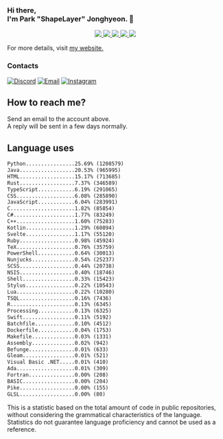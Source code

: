 ### Hi there, <br>I'm Park "ShapeLayer" Jonghyeon. 👋
<p align="center">
    <a href="#" aria-label="Github">
        <img src="https://img.shields.io/badge/since-2015-black?logo=github&logoColor=white">
    </a>
    <a href="https://jonghyeon.me" aria-label="notion">
        <img src="https://img.shields.io/badge/meet%20at%20jonghyeon.me!-white">
    </a>
    <a href="https://blog.jonghyeon.me" aria-label="velog.io">
        <img src="https://img.shields.io/badge/blog-blog.jonghyeon.me-20C997">
    </a>
    <a href="https://www.credly.com/users/jonghyeon/" aria-label="credly">
        <img src="https://img.shields.io/badge/credly-jonghyeon-FF6B00?logo=credly&logoColor=white">
    </a>
    <a href="https://solved.ac/profile/belline0124" aria-label="solved.ac">
        <img src="https://mazassumnida.wtf/api/mini/generate_badge?boj=belline0124">
    </a>
</p>

For more details, visit [my website.](https://jonghyeon.me)

### Contacts
 [![Discord](https://img.shields.io/badge/Discord-shapelayer-7289DA?logo=discord&logoColor=white)](#)
 [![Email](https://img.shields.io/badge/Email-me@jonghyeon.me-EA4335?logo=gmail&logoColor=white)](mailto:me@jonghyeon.me)
 [![Instagram](https://img.shields.io/badge/Instagram-@__jong.hyeon__-DB2973?logo=instagram&logoColor=white)](https://www.instagram.com/__jong.hyeon__)

## How to reach me?
Send an email to the account above.  
A reply will be sent in a few days normally.

## Language uses
```txt
Python................25.69% (1208579)
Java..................20.53% (965995)
HTML..................15.17% (713685)
Rust..................7.37% (346589)
TypeScript............6.19% (291065)
CSS...................6.08% (285890)
JavaScript............6.04% (283991)
C.....................1.82% (85854)
C#....................1.77% (83249)
C++...................1.60% (75283)
Kotlin................1.29% (60894)
Svelte................1.17% (55120)
Ruby..................0.98% (45924)
TeX...................0.76% (35759)
PowerShell............0.64% (30013)
Nunjucks..............0.54% (25237)
SCSS..................0.44% (20738)
NSIS..................0.40% (18746)
Shell.................0.33% (15423)
Stylus................0.22% (10543)
Lua...................0.22% (10280)
TSQL..................0.16% (7436)
R.....................0.13% (6345)
Processing............0.13% (6325)
Swift.................0.11% (5192)
Batchfile.............0.10% (4512)
Dockerfile............0.04% (1753)
Makefile..............0.03% (1331)
Assembly..............0.02% (942)
Befunge...............0.01% (633)
Gleam.................0.01% (521)
Visual Basic .NET.....0.01% (410)
Ada...................0.01% (309)
Fortran...............0.00% (208)
BASIC.................0.00% (204)
Pike..................0.00% (155)
GLSL..................0.00% (80)

```

This is a statistic based on the total amount of code in public repositories, without considering the grammatical characteristics of the language.  
Statistics do not guarantee language proficiency and cannot be used as a reference.
